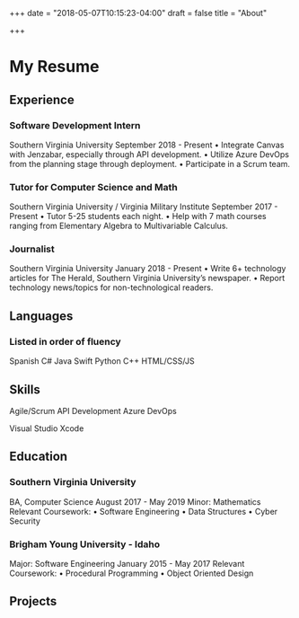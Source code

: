 +++
date = "2018-05-07T10:15:23-04:00"
draft = false
title = "About"

+++

# My Resume

## Experience
### Software Development Intern 
Southern Virginia University
September 2018 - Present
• Integrate Canvas with Jenzabar, especially through API development.
• Utilize Azure DevOps from the planning stage through deployment.
• Participate in a Scrum team.

### Tutor for Computer Science and Math 
Southern Virginia University / Virginia Military Institute
September 2017 - Present
• Tutor 5-25 students each night.
• Help with 7 math courses ranging from Elementary Algebra to Multivariable Calculus.

### Journalist 
Southern Virginia University
January 2018 - Present
• Write 6+ technology articles for The Herald, Southern Virginia University’s newspaper.
• Report technology news/topics for non-technological readers.

## Languages
### Listed in order of fluency
Spanish
C#
Java
Swift
Python
C++
HTML/CSS/JS

## Skills
Agile/Scrum
API Development
Azure DevOps

Visual Studio
Xcode

## Education
### Southern Virginia University
BA, Computer Science 
August 2017 - May 2019
Minor: Mathematics
Relevant Coursework:
• Software Engineering
• Data Structures
• Cyber Security

### Brigham Young University - Idaho
Major: Software Engineering 
January 2015 - May 2017
Relevant Coursework:
• Procedural Programming
• Object Oriented Design

## Projects
